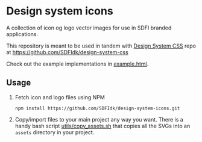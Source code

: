 # Design system icons

A collection of icon og logo vector images for use in SDFI branded applications.

This repository is meant to be used in tandem with [Design System CSS](https://github.com/SDFIdk/design-system-css) repo at https://github.com/SDFIdk/design-system-css

Check out the example implementations in [example.html](example.html). 

## Usage

1. Fetch icon and logo files using NPM
   ```
   npm install https://github.com/SDFIdk/design-system-icons.git
   ```
2. Copy/import files to your main project any way you want.
   There is a handy bash script [utils/copy_assets.sh](./utils/copy_assets.sh) that copies all the SVGs into an `assets` directory in your project. 
